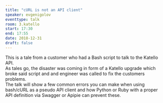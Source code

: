 ```yaml
---
title: "cURL is not an API client"
speaker: evgenigolov
eventtype: talk
room: 3.katello
start: 17:30
end: 17:55
date: 2018-12-31
draft: false
---
```


This is a tale from a customer who had a Bash script to talk to the Katello API.  
As tales go, the disaster was coming in form of a Katello upgrade which broke said script and and engineer was called to fix the customers problems.  
The talk will show a few common errors you can make when using bash/cURL as a pseudo API client and
how Python or Ruby with a proper API definition via Swagger or Apipie can prevent these.  

